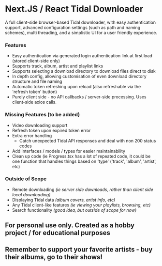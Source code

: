 # Next.JS / React Tidal Downloader
A full client-side browser-based Tidal downloader, with easy authentication support, advanced configuration settings (such as path and naming schemes), multi threading, and a simplistic UI for a user friendly experience.

### Features
- Easy authentication via generated login authentication link at first load (stored client-side only)
- Supports track, album, artist and playlist links
- Supports selecting a download directory to download files direct to disk
- In depth config, allowing customisation of even download directory structure and file naming 
- Automatic token refreshing upon reload (also refreshable via the 'refresh token' button)
- Purely client side - no API callbacks / server-side processing. Uses client-side axios calls.

### Missing Features (to be added)
- Video downloading support
- Refresh token upon expired token error
- Extra error handling
  - Catch unexpected Tidal API responses and deal with non 200 status codes
- Add interfaces / models / types for easier maintainability 
- Clean up code (ie Progress.tsx has a lot of repeated code, it could be one function that handles things based on 'type' ('track', 'album', 'artist', etc)

### Outside of Scope
- Remote downloading _(ie server side downloads, rather than client side local downloading)_
- Displaying Tidal data _(album covers, artist info, etc)_
- Any Tidal client-like features _(ie viewing your playlists, browsing, etc)_
- Search functionality _(good idea, but outside of scope for now)_


## For personal use only. Created as a hobby project / for educational purposes
## Remember to support your favorite artists - buy their albums, go to their shows! 
